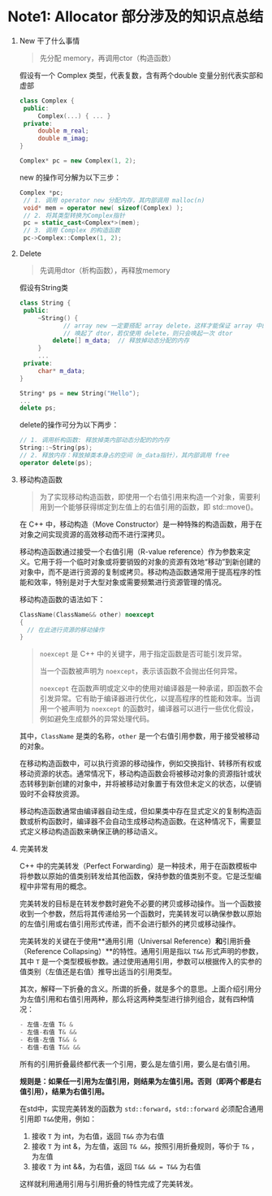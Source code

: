 # Note1: Allocator 部分涉及的知识点总结

1. New 干了什么事情

   > 先分配 memory，再调用ctor（构造函数）

   假设有一个 Complex 类型，代表复数，含有两个double 变量分别代表实部和虚部

   ```c++
   class Complex {
   	public: 
   		Complex(...) { ... }
   	private:
   		double m_real;
   		double m_imag;
   }
   ```

   ```c++
   Complex* pc = new Complex(1, 2);
   ```

   new 的操作可分解为以下三步：

   ```c++
   Complex *pc;
   	// 1. 调用 operator new 分配内存，其内部调用 malloc(n)
   	void* mem = operator new( sizeof(Complex) ); 
   	// 2. 将其类型转换为Complex指针
   	pc = static_cast<Complex*>(mem);
   	// 3. 调用 Complex 的构造函数
   	pc->Complex::Complex(1, 2);
   ```

2. Delete

   > 先调用dtor（析构函数），再释放memory

   假设有String类

   ```c++
   class String {
   	public:
   		~String() {
               // array new 一定要搭配 array delete，这样才能保证 array 中的每个元素都
               // 唤起了 dtor，若仅使用 delete，则只会唤起一次 dtor
   			delete[] m_data;  // 释放掉动态分配的内存
   		}
       	...
   	private:
   		char* m_data;
   }
   ```

   ```c++
   String* ps = new String("Hello");
   ...
   delete ps;
   ```

   delete的操作可分为以下两步：

   ```c++
   // 1. 调用析构函数: 释放掉类内部动态分配的的内存
   String::~String(ps);
   // 2. 释放内存：释放掉类本身占的空间（m_data指针），其内部调用 free
   operator delete(ps);
   ```

3. 移动构造函数

   > 为了实现移动构造函数，即使用一个右值引用来构造一个对象，需要利用到一个能够获得绑定到左值上的右值引用的函数，即 std::move()。

   在 C++ 中，移动构造（Move Constructor）是一种特殊的构造函数，用于在对象之间实现资源的高效移动而不进行深拷贝。

   移动构造函数通过接受一个右值引用（R-value reference）作为参数来定义。它用于将一个临时对象或将要销毁的对象的资源有效地“移动”到新创建的对象中，而不是进行资源的复制或拷贝。移动构造函数通常用于提高程序的性能和效率，特别是对于大型对象或需要频繁进行资源管理的情况。

   移动构造函数的语法如下：

   ```c++
   ClassName(ClassName&& other) noexcept
   {
     // 在此进行资源的移动操作
   }
   ```

   > `noexcept` 是 C++ 中的关键字，用于指定函数是否可能引发异常。
   >
   > 当一个函数被声明为 `noexcept`，表示该函数不会抛出任何异常。
   >
   > `noexcept` 在函数声明或定义中的使用对编译器是一种承诺，即函数不会引发异常。它有助于编译器进行优化，以提高程序的性能和效率。当调用一个被声明为 `noexcept` 的函数时，编译器可以进行一些优化假设，例如避免生成额外的异常处理代码。

   其中，`ClassName` 是类的名称，`other` 是一个右值引用参数，用于接受被移动的对象。

   在移动构造函数中，可以执行资源的移动操作，例如交换指针、转移所有权或移动资源的状态。通常情况下，移动构造函数会将被移动对象的资源指针或状态转移到新创建的对象中，并将被移动对象置于有效但未定义的状态，以便销毁时不会释放资源。

   移动构造函数通常由编译器自动生成，但如果类中存在显式定义的复制构造函数或析构函数时，编译器不会自动生成移动构造函数。在这种情况下，需要显式定义移动构造函数来确保正确的移动语义。

4. 完美转发

   C++ 中的完美转发（Perfect Forwarding）是一种技术，用于在函数模板中将参数以原始的值类别转发给其他函数，保持参数的值类别不变。它是泛型编程中非常有用的概念。

   完美转发的目标是在转发参数时避免不必要的拷贝或移动操作。当一个函数接收到一个参数，然后将其传递给另一个函数时，完美转发可以确保参数以原始的左值引用或右值引用形式传递，而不会进行额外的拷贝或移动操作。

   完美转发的关键在于使用**通用引用（Universal Reference）**和**引用折叠（Reference Collapsing）**的特性。通用引用是指以 `T&&` 形式声明的参数，其中 `T` 是一个类型模板参数。通过使用通用引用，参数可以根据传入的实参的值类别（左值还是右值）推导出适当的引用类型。

   其次，解释一下折叠的含义。所谓的折叠，就是多个的意思。上面介绍引用分为左值引用和右值引用两种，那么将这两种类型进行排列组合，就有四种情况：

   ```c++
   - 左值-左值 T& &
   - 左值-右值 T& &&
   - 右值-左值 T&& &
   - 右值-右值 T&& &&
   ```

   所有的引用折叠最终都代表一个引用，要么是左值引用，要么是右值引用。

   **规则是：如果任一引用为左值引用，则结果为左值引用。否则（即两个都是右值引用），结果为右值引用。**

   在std中，实现完美转发的函数为 `std::forward`，`std::forward` 必须配合通用引用即 `T&&`使用，例如：

   1. 接收 `T` 为 int，为右值，返回 `T&&` 亦为右值
   2. 接收 `T` 为 int &，为左值，返回 `T& &&`，按照引用折叠规则，等价于 `T&` ，为左值
   3. 接收 `T` 为 int &&，为右值，返回 `T&& && = T&&` 为右值

   这样就利用通用引用与引用折叠的特性完成了完美转发。

   































